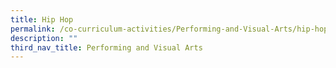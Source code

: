 ```yaml
---
title: Hip Hop
permalink: /co-curriculum-activities/Performing-and-Visual-Arts/hip-hop
description: ""
third_nav_title: Performing and Visual Arts
---
```

